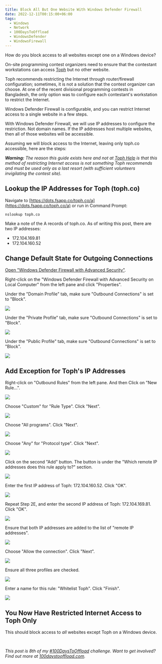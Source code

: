 ```yaml
---
title: Block All But One Website With Windows Defender Firewall
date: 2022-12-11T00:15:00+06:00
tags:
  - Windows
  - Network
  - 100DaysToOffload
  - WindowsDefender
  - WindowsFirewall
---
```


How do you block access to all websites except one on a Windows device?

On-site programming contest organizers need to ensure that the contestant workstations can access [Toph](https://toph.co) but no other website.

Toph recommends restricting the Internet through router/firewall configuration; sometimes, it is not a solution that the contest organizer can choose. At one of the recent divisional programming contests in Bangladesh, the only option was to configure each contestant's workstation to restrict the Internet.

Windows Defender Firewall is configurable, and you can restrict Internet access to a single website in a few steps.

With Windows Defender Firewall, we will use IP addresses to configure the restriction. Not domain names. If the IP addresses host multiple websites, then all of those websites will be accessible.

Assuming we will block access to the Internet, leaving only toph.co accessible, here are the steps:

_**Warning:** The reason this guide exists here and not at [Toph Help](https://help.toph.co) is that this method of restricting Internet access is not something Toph recommends and must be used only as a last resort (with sufficient volunteers invigilating the contest site)._

## Lookup the IP Addresses for Toph (toph.co)

Navigate to [https://dots.fsapp.co/toph.co/a](https://dots.fsapp.co/toph.co/a) or run in Command Prompt:

``` Batchfile {linenos=false}
nslookup toph.co
```

Make a note of the A records of toph.co. As of writing this post, there are two IP addresses:

- 172.104.169.81
- 172.104.160.52

## Change Default State for Outgoing Connections

[Open "Windows Defender Firewall with Advanced Security"](https://learn.microsoft.com/en-us/windows/security/threat-protection/windows-firewall/open-windows-firewall-with-advanced-security).

Right-click on the "Windows Defender Firewall with Advanced Security on Local Computer" from the left pane and click "Properties".

Under the "Domain Profile" tab, make sure "Outbound Connections" is set to "Block".

![](step1a.png)

Under the "Private Profile" tab, make sure "Outbound Connections" is set to "Block".

![](step1b.png)

Under the "Public Profile" tab, make sure "Outbound Connections" is set to "Block".

![](step1c.png)
## Add Exception for Toph's IP Addresses


Right-click on "Outbound Rules" from the left pane. And then Click on "New Rule...".

![](step2a.png)

Choose "Custom" for "Rule Type". Click "Next".

![](step2b.png)

Choose "All programs". Click "Next".

![](step2c.png)

Choose "Any" for "Protocol type". Click "Next".

![](step2d.png)

Click on the second "Add" button. The button is under the "Which remote IP addresses does this rule apply to?" section.

![](step2e.png)

Enter the first IP address of Toph: 172.104.160.52. Click "OK".

![](step2f.png)

Repeat Step 2E, and enter the second IP address of Toph: 172.104.169.81. Click "OK".

![](step2g.png)

Ensure that both IP addresses are added to the list of "remote IP addresses".

![](step2h.png)

Choose "Allow the connection". Click "Next".

![](step2i.png)

Ensure all three profiles are checked.

![](step2j.png)

Enter a name for this rule: "Whitelist Toph". Click "Finish".

![](step2k.png)

## You Now Have Restricted Internet Access to Toph Only

This should block access to _all_ websites except Toph on a Windows device.

<br>

_This post is 8th of my [#100DaysToOffload](/tags/100daystooffload/) challenge. Want to get involved? Find out more at [100daystooffload.com](https://100daystooffload.com/)._
